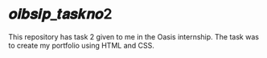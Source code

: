 # 𝒐𝒊𝒃𝒔𝒊𝒑_𝒕𝒂𝒔𝒌𝒏𝒐2
This repository has task 2 given to me in the Oasis internship. The task was to create my portfolio using HTML and CSS. 
